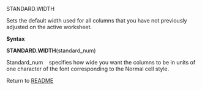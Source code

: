 STANDARD.WIDTH

Sets the default width used for all columns that you have not previously
adjusted on the active worksheet.

**Syntax**

**STANDARD.WIDTH**(standard\_num)

Standard\_num    specifies how wide you want the columns to be in units
of one character of the font corresponding to the Normal cell style.



Return to [README](README.md)

